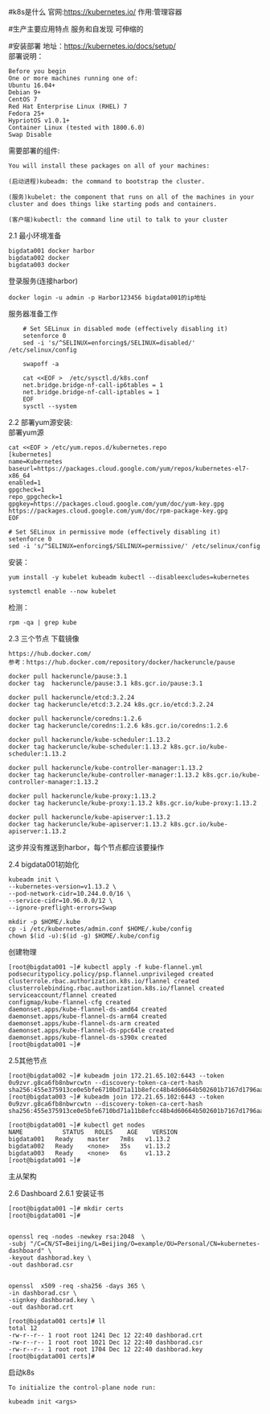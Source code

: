 #k8s是什么
官网:<https://kubernetes.io/>
作用:管理容器

#生产主要应用特点
服务和自发现
可伸缩的

#安装部署
地址：<https://kubernetes.io/docs/setup/>  
部署说明：

    Before you begin
    One or more machines running one of:
    Ubuntu 16.04+
    Debian 9+
    CentOS 7
    Red Hat Enterprise Linux (RHEL) 7
    Fedora 25+
    HypriotOS v1.0.1+
    Container Linux (tested with 1800.6.0)
    Swap Disable
    
需要部署的组件:  

    You will install these packages on all of your machines:
    
    (启动进程)kubeadm: the command to bootstrap the cluster.
    
    (服务)kubelet: the component that runs on all of the machines in your cluster and does things like starting pods and containers.
    
    (客户端)kubectl: the command line util to talk to your cluster
    
2.1 最小环境准备  

    bigdata001 docker harbor
    bigdata002 docker 
    bigdata003 docker
    
登录服务(连接harbor)
    
    docker login -u admin -p Harbor123456 bigdata001的ip地址
    
服务器准备工作

        # Set SELinux in disabled mode (effectively disabling it)
        setenforce 0
        sed -i 's/^SELINUX=enforcing$/SELINUX=disabled/' /etc/selinux/config
        
        swapoff -a
        
        cat <<EOF >  /etc/sysctl.d/k8s.conf
        net.bridge.bridge-nf-call-ip6tables = 1
        net.bridge.bridge-nf-call-iptables = 1
        EOF
        sysctl --system
        
2.2 部署yum源安装:  
部署yum源  

    cat <<EOF > /etc/yum.repos.d/kubernetes.repo
    [kubernetes]
    name=Kubernetes
    baseurl=https://packages.cloud.google.com/yum/repos/kubernetes-el7-x86_64
    enabled=1
    gpgcheck=1
    repo_gpgcheck=1
    gpgkey=https://packages.cloud.google.com/yum/doc/yum-key.gpg https://packages.cloud.google.com/yum/doc/rpm-package-key.gpg
    EOF
    
    # Set SELinux in permissive mode (effectively disabling it)
    setenforce 0
    sed -i 's/^SELINUX=enforcing$/SELINUX=permissive/' /etc/selinux/config
   
安装：
    
    yum install -y kubelet kubeadm kubectl --disableexcludes=kubernetes
    
    systemctl enable --now kubelet
    
检测：
    
    rpm -qa | grep kube

2.3 三个节点 下载镜像  

    https://hub.docker.com/
    参考：https://hub.docker.com/repository/docker/hackeruncle/pause
    
    docker pull hackeruncle/pause:3.1
    docker tag  hackeruncle/pause:3.1 k8s.gcr.io/pause:3.1
    
    docker pull hackeruncle/etcd:3.2.24
    docker tag hackeruncle/etcd:3.2.24 k8s.gcr.io/etcd:3.2.24
    
    docker pull hackeruncle/coredns:1.2.6
    docker tag hackeruncle/coredns:1.2.6 k8s.gcr.io/coredns:1.2.6
    
    docker pull hackeruncle/kube-scheduler:1.13.2
    docker tag hackeruncle/kube-scheduler:1.13.2 k8s.gcr.io/kube-scheduler:1.13.2
    
    docker pull hackeruncle/kube-controller-manager:1.13.2
    docker tag hackeruncle/kube-controller-manager:1.13.2 k8s.gcr.io/kube-controller-manager:1.13.2
    
    docker pull hackeruncle/kube-proxy:1.13.2
    docker tag hackeruncle/kube-proxy:1.13.2 k8s.gcr.io/kube-proxy:1.13.2
    
    docker pull hackeruncle/kube-apiserver:1.13.2
    docker tag hackeruncle/kube-apiserver:1.13.2 k8s.gcr.io/kube-apiserver:1.13.2

这步并没有推送到harbor，每个节点都应该要操作  


2.4 bigdata001初始化

    kubeadm init \
    --kubernetes-version=v1.13.2 \
    --pod-network-cidr=10.244.0.0/16 \
    --service-cidr=10.96.0.0/12 \
    --ignore-preflight-errors=Swap
    
    mkdir -p $HOME/.kube
    cp -i /etc/kubernetes/admin.conf $HOME/.kube/config
    chown $(id -u):$(id -g) $HOME/.kube/config


创建物理

    [root@bigdata001 ~]# kubectl apply -f kube-flannel.yml
    podsecuritypolicy.policy/psp.flannel.unprivileged created
    clusterrole.rbac.authorization.k8s.io/flannel created
    clusterrolebinding.rbac.authorization.k8s.io/flannel created
    serviceaccount/flannel created
    configmap/kube-flannel-cfg created
    daemonset.apps/kube-flannel-ds-amd64 created
    daemonset.apps/kube-flannel-ds-arm64 created
    daemonset.apps/kube-flannel-ds-arm created
    daemonset.apps/kube-flannel-ds-ppc64le created
    daemonset.apps/kube-flannel-ds-s390x created
    [root@bigdata001 ~]# 

2.5其他节点

    [root@bigdata002 ~]# kubeadm join 172.21.65.102:6443 --token 0u9zvr.g8ca6fb8nbwrcwtn --discovery-token-ca-cert-hash sha256:455e375913ce0e5bfe6710bd71a11b8efcc48b4d60664b502601b7167d1796aa
    [root@bigdata003 ~]# kubeadm join 172.21.65.102:6443 --token 0u9zvr.g8ca6fb8nbwrcwtn --discovery-token-ca-cert-hash sha256:455e375913ce0e5bfe6710bd71a11b8efcc48b4d60664b502601b7167d1796aa
    
    [root@bigdata001 ~]# kubectl get nodes
    NAME           STATUS   ROLES    AGE    VERSION
    bigdata001   Ready    master   7m8s   v1.13.2
    bigdata002   Ready    <none>   35s    v1.13.2
    bigdata003   Ready    <none>   6s     v1.13.2
    [root@bigdata001 ~]# 

主从架构

2.6 Dashboard
2.6.1 安装证书

    [root@bigdata001 ~]# mkdir certs
    [root@bigdata001 ~]# 
    
    
    openssl req -nodes -newkey rsa:2048  \
    -subj "/C=CN/ST=Beijing/L=Beijing/O=example/OU=Personal/CN=kubernetes-dashboard" \
    -keyout dashborad.key \
    -out dashborad.csr
    
    
    openssl  x509 -req -sha256 -days 365 \
    -in dashborad.csr \
    -signkey dashborad.key \
    -out dashborad.crt
    
    [root@bigdata001 certs]# ll
    total 12
    -rw-r--r-- 1 root root 1241 Dec 12 22:40 dashborad.crt
    -rw-r--r-- 1 root root 1021 Dec 12 22:40 dashborad.csr
    -rw-r--r-- 1 root root 1704 Dec 12 22:40 dashborad.key
    [root@bigdata001 certs]# 




启动k8s

    To initialize the control-plane node run:
    
    kubeadm init <args>
    

    
